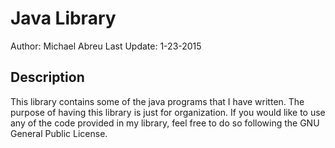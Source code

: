 Java Library
===========

Author: Michael Abreu
Last Update: 1-23-2015

## Description

This library contains some of the java programs that I have written. The purpose of having this library is just for organization. If you would like to use any of the code provided in my library, feel free to do so following the GNU General Public License.